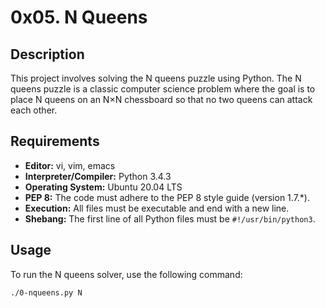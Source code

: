 # 0x05. N Queens

## Description

This project involves solving the N queens puzzle using Python. The N queens puzzle is a classic computer science problem where the goal is to place N queens on an N×N chessboard so that no two queens can attack each other.

## Requirements

- **Editor:** vi, vim, emacs
- **Interpreter/Compiler:** Python 3.4.3
- **Operating System:** Ubuntu 20.04 LTS
- **PEP 8:** The code must adhere to the PEP 8 style guide (version 1.7.*).
- **Execution:** All files must be executable and end with a new line.
- **Shebang:** The first line of all Python files must be `#!/usr/bin/python3`.

## Usage

To run the N queens solver, use the following command:

```bash
./0-nqueens.py N


